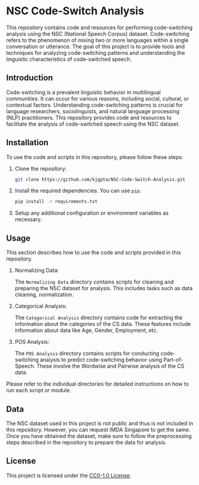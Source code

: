 # NSC Code-Switch Analysis

This repository contains code and resources for performing code-switching analysis using the NSC (National Speech Corpus) dataset. Code-switching refers to the phenomenon of mixing two or more languages within a single conversation or utterance. The goal of this project is to provide tools and techniques for analyzing code-switching patterns and understanding the linguistic characteristics of code-switched speech.

## Introduction

Code-switching is a prevalent linguistic behavior in multilingual communities. It can occur for various reasons, including social, cultural, or contextual factors. Understanding code-switching patterns is crucial for language researchers, sociolinguists, and natural language processing (NLP) practitioners. This repository provides code and resources to facilitate the analysis of code-switched speech using the NSC dataset.

## Installation

To use the code and scripts in this repository, please follow these steps:

1. Clone the repository:

   ```bash
   git clone https://github.com/kjgpta/NSC-Code-Switch-Analysis.git
   ```

2. Install the required dependencies. You can use `pip`:

   ```bash
   pip install -r requirements.txt
   ```

3. Setup any additional configuration or environment variables as necessary.

## Usage

This section describes how to use the code and scripts provided in this repository.

1. Normalizing Data:

   The `Normalizing Data` directory contains scripts for cleaning and preparing the NSC dataset for analysis. This includes tasks such as data cleaning, normalization.

2. Categorical Analysis:

   The `Categorical Analysis` directory contains code for extracting the information about the categories of the CS data. These features include information about data like Age, Gender, Employment, etc.

3. POS Analysis:

   The `POS Analysis` directory contains scripts for conducting code-switching analysis to predict code-switching behavior using Part-of-Speech. These involve the Wordwise and Pairwise analysis of the CS data.

Please refer to the individual directories for detailed instructions on how to run each script or module.

## Data

The NSC dataset used in this project is not public and thus is not included in this repository. However, you can request IMDA Singapore to get the same. Once you have obtained the dataset, make sure to follow the preprocessing steps described in the repository to prepare the data for analysis.

<!-- ## Acknowledgement
This research is supported by the Ministry of Education, Singapore, under its Academic Research Fund Tier 2(MOE2019-T2-1-084). Any opinions, findings and conclusions or recommendations expressed in this material are those of the author(s) and do not reflect the views of Ministry of Education, Singapore. -->

## License

This project is licensed under the [CC0-1.0 License](LICENSE).
